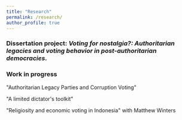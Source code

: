```yaml
---
title: "Research"
permalink: /research/
author_profile: true
---
```


### Dissertation project: _Voting for nostalgia?: Authoritarian legacies and voting behavior in post-authoritarian democracies._


### Work in progress

"Authoritarian Legacy Parties and Corruption Voting"

"A limited dictator's toolkit"

"Religiosity and economic voting in Indonesia" with Matthew Winters
